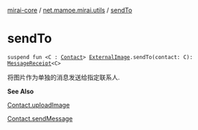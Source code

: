 [mirai-core](../index.md) / [net.mamoe.mirai.utils](index.md) / [sendTo](./send-to.md)

# sendTo

`suspend fun <C : `[`Contact`](../net.mamoe.mirai.contact/-contact/index.md)`> `[`ExternalImage`](-external-image/index.md)`.sendTo(contact: C): `[`MessageReceipt`](../net.mamoe.mirai.message/-message-receipt/index.md)`<C>`

将图片作为单独的消息发送给指定联系人.

**See Also**

[Contact.uploadImage](../net.mamoe.mirai.contact/-contact/upload-image.md)

[Contact.sendMessage](../net.mamoe.mirai.contact/-contact/send-message.md)

